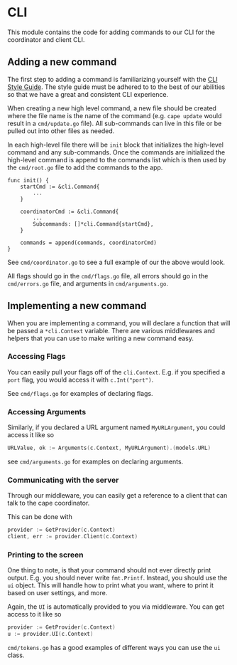 # CLI

This module contains the code for adding commands to our CLI for the coordinator and client CLI.

## Adding a new command

The first step to adding a command is familiarizing yourself with the [CLI Style Guide](style-guide.md).
The style guide must be adhered to to the best of our abilities so that we have a great and consistent CLI experience.

When creating a new high level command, a new file should be created where the file name is the name of the command
(e.g. `cape update` would result in a `cmd/update.go` file).
All sub-commands can live in this file or be pulled out into other files as needed.

In each high-level file there will be `init` block that initializes the high-level command and any sub-commands.
Once the commands are initialized the high-level command is append to the commands list which is then used by the `cmd/root.go`
file to add the commands to the app.

```
func init() {
	startCmd := &cli.Command{
        ...
	}

	coordinatorCmd := &cli.Command{
        ...
		Subcommands: []*cli.Command{startCmd},
	}

	commands = append(commands, coordinatorCmd)
}
```

See `cmd/coordinator.go` to see a full example of our the above would look.

All flags should go in the `cmd/flags.go` file, all errors should go in the `cmd/errors.go` file, and
arguments in `cmd/arguments.go`.

## Implementing a new command

When you are implementing a command, you will declare a function that will be passed a `*cli.Context` variable.
There are various middlewares and helpers that you can use to make writing a new command easy.

### Accessing Flags

You can easily pull your flags off of the `cli.Context`. E.g. if you specified a `port` flag, you would
access it with `c.Int("port")`.

See `cmd/flags.go` for examples of declaring flags.

### Accessing Arguments

Similarly, if you declared a URL argument named `MyURLArgument`, you could access it like so

```go
URLValue, ok := Arguments(c.Context, MyURLArgument).(models.URL)
```

see `cmd/arguments.go` for examples on declaring arguments.

### Communicating with the server

Through our middleware, you can easily get a reference to a client that can talk to the cape coordinator.

This can be done with

```go
provider := GetProvider(c.Context)
client, err := provider.Client(c.Context)
```

### Printing to the screen

One thing to note, is that your command should not ever directly print output. E.g. you should never write `fmt.Printf`.
Instead, you should use the `ui` object. This will handle how to print what you want, where to print it based on user settings,
and more.

Again, the `UI` is automatically provided to you via middleware. You can get access to it like so

```go
provider := GetProvider(c.Context)
u := provider.UI(c.Context)
```

`cmd/tokens.go` has a good examples of different ways you can use the `ui` class.
